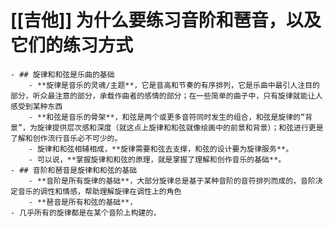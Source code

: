# [[吉他]] 为什么要练习音阶和琶音，以及它们的练习方式
	- ## 旋律和和弦是乐曲的基础
		- **旋律是音乐的灵魂/主题**，它是音高和节奏的有序排列，它是乐曲中最引人注目的部分，听众最注意的部分，承载作曲者的感情的部分；在一些简单的曲子中，只有旋律就能让人感受到某种东西
		- **和弦是音乐的骨架**，和弦是两个或更多音符同时发生的组合，和弦是旋律的“背景”，为旋律提供层次感和深度（就这点上旋律和和弦就像绘画中的前景和背景）；和弦进行更是了解和创作流行音乐必不可少的。
		- 旋律和和弦相辅相成，**旋律需要和弦去支撑，和弦的设计要为旋律服务**。
		- 可以说，**掌握旋律和和弦的原理，就是掌握了理解和创作音乐的基础**。
	- ## 音阶和琶音是旋律和和弦的基础
		- **音阶是所有旋律的基础**，大部分旋律总是基于某种音阶的音符排列而成的，音阶决定音乐的调性和情感，帮助理解旋律在调性上的角色
		- **琶音是所有和弦的基础**，
	- 几乎所有的旋律都是在某个音阶上构建的，